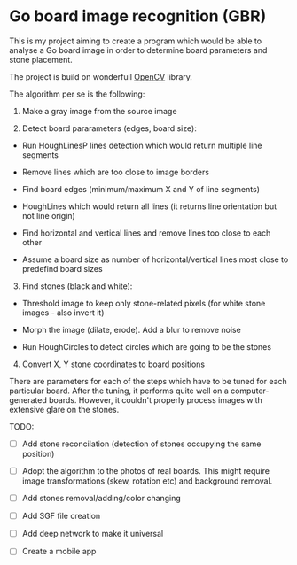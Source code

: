 # Go board image recognition (GBR)

This is my project aiming to create a program which would be able to analyse a Go board image in order to determine board parameters and stone placement. 

The project is build on wonderfull [OpenCV](https://opencv.org/) library.

The algorithm per se is the following:

1. Make a gray image from the source image

1. Detect board pararameters (edges, board size):

  * Run HoughLinesP lines detection which would return multiple line segments
  
  * Remove lines which are too close to image borders
  
  * Find board edges (minimum/maximum X and Y of line segments)
  
  * HoughLines which would return all lines (it returns line orientation but not line origin)
  
  * Find horizontal and vertical lines and remove lines too close to each other
  
  * Assume a board size as number of horizontal/vertical lines most close to predefind board sizes
  
3. Find stones (black and white):

  * Threshold image to keep only stone-related pixels (for white stone images - also invert it)
  
  * Morph the image (dilate, erode). Add a blur to remove noise
  
  * Run HoughCircles to detect circles which are going to be the stones
  
4. Convert X, Y stone coordinates to board positions

There are parameters for each of the steps which have to be tuned for each particular board. After the tuning, it performs quite well on a computer-generated boards. However, it couldn't properly process images with extensive glare on the stones.

TODO:

- [ ] Add stone reconcilation (detection of stones occupying the same position)

- [ ] Adopt the algorithm to the photos of real boards. This might require image transformations (skew, rotation etc) and background removal.

- [ ] Add stones removal/adding/color changing

- [ ] Add SGF file creation

- [ ] Add deep network to make it universal

- [ ] Create a mobile app
